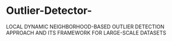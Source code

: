 # Outlier-Detector-
LOCAL DYNAMIC NEIGHBORHOOD-BASED OUTLIER DETECTION APPROACH AND ITS FRAMEWORK FOR LARGE-SCALE DATASETS
